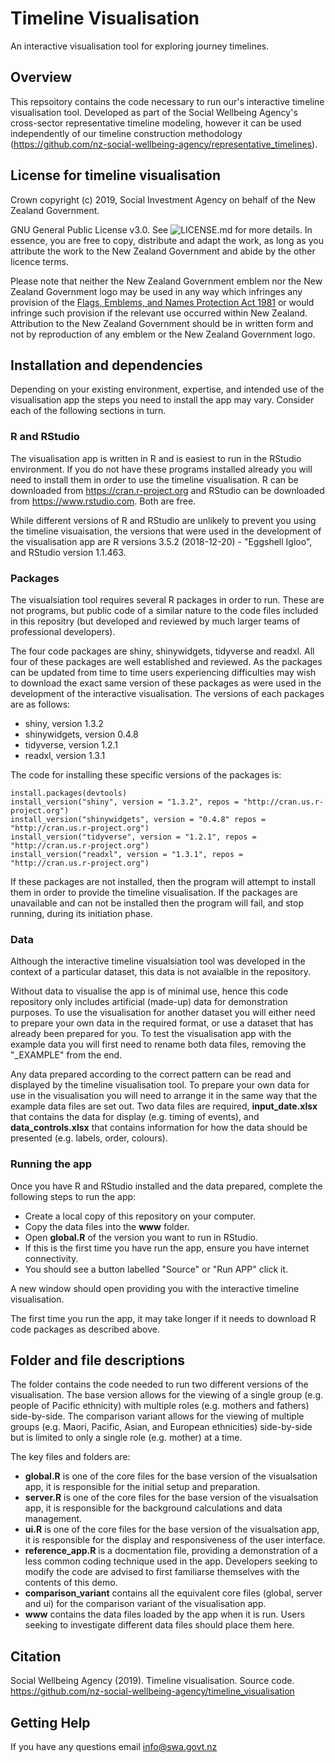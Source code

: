 # Timeline Visualisation

An interactive visualisation tool for exploring journey timelines.

## Overview

This repsoitory contains the code necessary to run our's interactive timeline visualisation tool. Developed as part of the Social Wellbeing Agency's cross-sector representative timeline modeling, however it can be used independently of our timeline construction methodology (https://github.com/nz-social-wellbeing-agency/representative_timelines).

## License for timeline visualisation

Crown copyright (c) 2019, Social Investment Agency on behalf of the New Zealand Government.

GNU General Public License v3.0. See ![LICENSE.md](https://github.com/nz-social-wellbeing-agency/timeline_visualisation/blob/master/LICENSE) for more details. In essence, you are free to copy, distribute and adapt the work, as long as you attribute the work to the New Zealand Government and abide by the other licence terms.

Please note that neither the New Zealand Government emblem nor the New Zealand Government logo may be used in any way which infringes any provision of the [Flags, Emblems, and Names Protection Act 1981](http://www.legislation.govt.nz/act/public/1981/0047/latest/whole.html) or would infringe such provision if the relevant use occurred within New Zealand. Attribution to the New Zealand Government should be in written form and not by reproduction of any emblem or the New Zealand Government logo.

## Installation and dependencies

Depending on your existing environment, expertise, and intended use of the visualisation app the steps you need to install the app may vary. Consider each of the following sections in turn.

### R and RStudio

The visualisation app is written in R and is easiest to run in the RStudio environment. If you do not have these programs installed already you will need to install them in order to use the timeline visualisation. R can be downloaded from https://cran.r-project.org and RStudio can be downloaded from https://www.rstudio.com. Both are free.

While different versions of R and RStudio are unlikely to prevent you using the timeline visuaisation, the versions that were used in the development of the visualisation app are R versions 3.5.2 (2018-12-20) - "Eggshell Igloo", and RStudio version 1.1.463.

### Packages

The visualsiation tool requires several R packages in order to run. These are not programs, but public code of a similar nature to the code files included in this repositry (but developed and reviewed by much larger teams of professional developers).

The four code packages are shiny, shinywidgets, tidyverse and readxl. All four of these packages are well established and reviewed. As the packages can be updated from time to time users experiencing difficulties may wish to download the exact same version of these packages as were used in the development of the interactive visualisation. The versions of each packages are as follows:

 - shiny, version 1.3.2
 - shinywidgets, version 0.4.8
 - tidyverse, version 1.2.1
 - readxl, version 1.3.1

The code for installing these specific versions of the packages is:
```
install.packages(devtools)
install_version("shiny", version = "1.3.2", repos = "http://cran.us.r-project.org")
install_version("shinywidgets", version = "0.4.8" repos = "http://cran.us.r-project.org")
install_version("tidyverse", version = "1.2.1", repos = "http://cran.us.r-project.org")
install_version("readxl", version = "1.3.1", repos = "http://cran.us.r-project.org")
```

If these packages are not installed, then the program will attempt to install them in order to provide the timeline visualisation. If the packages are unavailable and can not be installed then the program will fail, and stop running, during its initiation phase.

### Data

Although the interactive timeline visualsiation tool was developed in the context of a particular dataset, this data is not avaialble in the repository.

Without data to visualise the app is of minimal use, hence this code repository only includes artificial (made-up) data for demonstration purposes. To use the visualisation for another dataset you will either need to prepare your own data in the required format, or use a dataset that has already been prepared for you. To test the visualisation app with the example data you will first need to rename both data files, removing the "\_EXAMPLE" from the end.

Any data prepared according to the correct pattern can be read and displayed by the timeline visualisation tool. To prepare your own data for use in the visualisation you will need to arrange it in the same way that the example data files are set out. Two data files are required, **input_date.xlsx** that contains the data for display (e.g. timing of events), and **data_controls.xlsx** that contains information for how the data should be presented (e.g. labels, order, colours).

### Running the app

Once you have R and RStudio installed and the data prepared, complete the following steps to run the app:

 - Create a local copy of this repository on your computer.
 - Copy the data files into the **www** folder.
 - Open **global.R** of the version you want to run in RStudio.
 - If this is the first time you have run the app, ensure you have internet connectivity.
 - You should see a button labelled "Source" or "Run APP" click it.

A new window should open providing you with the interactive timeline visualisation.

The first time you run the app, it may take longer if it needs to download R code packages as described above.

## Folder and file descriptions
The folder contains the code needed to run two different versions of the visualisation. The base version allows for the viewing of a single group (e.g. people of Pacific ethnicity) with multiple roles (e.g. mothers and fathers) side-by-side. The comparison variant allows for the viewing of multiple groups (e.g. Maori, Pacific, Asian, and European ethnicities) side-by-side but is limited to only a single role (e.g. mother) at a time.

The key files and folders are:

 - **global.R** is one of the core files for the base version of the visualsation app, it is responsible for the initial setup and preparation.
- **server.R** is one of the core files for the base version of the visualsation app, it is responsible for the background calculations and data management.
- **ui.R** is one of the core files for the base version of the visualsation app, it is responsible for the display and responsiveness of the user interface.
- **reference_app.R** is a docmentation file, providing a demonstration of a less common coding technique used in the app. Developers seeking to modify the code are advised to first familiarse themselves with the contents of this demo.
- **comparison_variant** contains all the equivalent core files (global, server and ui) for the comparison variant of the visualisation app.
- **www** contains the data files loaded by the app when it is run. Users seeking to investigate different data files should place them here.

## Citation

Social Wellbeing Agency (2019). Timeline visualisation. Source code. https://github.com/nz-social-wellbeing-agency/timeline_visualisation

## Getting Help
If you have any questions email info@swa.govt.nz
